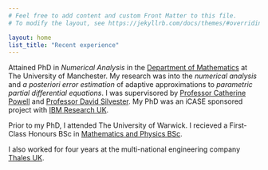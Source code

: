 ```yaml
---
# Feel free to add content and custom Front Matter to this file.
# To modify the layout, see https://jekyllrb.com/docs/themes/#overriding-theme-defaults

layout: home
list_title: "Recent experience"
---
```

Attained PhD in *Numerical Analysis* in the [Department of Mathematics](https://www.maths.manchester.ac.uk/) at The University of Manchester.
My research was into the *numerical analysis* and *a posteriori error estimation* of adaptive approximations to *parametric partial differential equations*.
I was supervisored by [Professor Catherine Powell](https://personalpages.manchester.ac.uk/staff/Catherine.Powell/) and [Professor David Silvester](https://personalpages.manchester.ac.uk/staff/david.silvester/). My PhD was an iCASE sponsored project with [IBM Research UK](https://research.ibm.com/labs/uk).

Prior to my PhD, I attended The University of Warwick. I recieved a First-Class Honours BSc in [Mathematics and Physics BSc](https://warwick.ac.uk/study/undergraduate/courses/mathsphysicsbsc/).

I also worked for four years at the multi-national engineering company [Thales UK](https://www.thalesgroup.com/en/countries/europe/united-kingdom).
